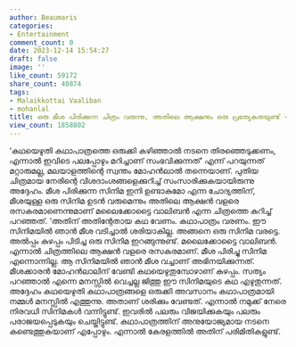```yaml
---
author: Beaumaris
categories:
- Entertainment
comment_count: 0
date: 2023-12-14 15:54:27
draft: false
image: ''
like_count: 59172
share_count: 40874
tags:
- Malaikkottai Vaaliban
- mohanlal
title: ഒരു മീശ പിരിക്കുന്ന ചിത്രം വരുന്നു, അതിലെ ആക്ഷനും ഒരു പ്രത്യേകതയുണ്ട് - മോഹൻലാൽ
view_count: 1858802
---
```


‘കഥയെഴുതി കഥാപാത്രത്തെ ഒരുക്കി കഴിഞ്ഞാൽ നടനെ തിരഞ്ഞെടുക്കണം, എന്നാൽ ഇവിടെ പലപ്പോഴും മറിച്ചാണ് സംഭവിക്കുന്നത്’ എന്ന് പറയുന്നത് മറ്റാരുമല്ല, മലയാളത്തിന്റെ സ്വന്തം മോഹൻലാൽ തന്നെയാണ്. പുതിയ ചിത്രമായ നേരിന്റെ വിശദാംശങ്ങളെക്കുറിച്ച് സംസാരിക്കുകയായിരുന്നു അദ്ദേഹം. മീശ പിരിക്കുന്ന സിനിമ ഇനി ഉണ്ടാകുമോ എന്ന ചോദ്യത്തിന്, മീശയുള്ള ഒരു സിനിമ ഉടൻ വരുമെന്നും അതിലെ ആക്ഷൻ വളരെ രസകരമാണെന്നുമാണ് മലൈക്കോട്ടൈ വാലിബൻ എന്ന ചിത്രത്തെ കുറിച്ച് പറഞ്ഞത്. ‘അതിന് അതിന്റേതായ കഥ വേണം. കഥാപാത്രം വരണം. ഈ സിനിമയിൽ ഞാൻ മീശ വടിച്ചാൽ ശരിയാകില്ല. അങ്ങനെ ഒരു സിനിമ വരട്ടെ. അൽപ്പം കുഴപ്പം പിടിച്ച ഒരു സിനിമ ഇറങ്ങുന്നുണ്ട്. മലൈക്കോട്ടൈ വാലിബൻ. എന്നാൽ ചിത്രത്തിലെ ആക്ഷൻ വളരെ രസകരമാണ്. മീശ പിരിച്ചു സിനിമ എന്നൊന്നില്ല. ആ സിനിമയിൽ ഞാൻ മീശ വച്ചാണ് അഭിനയിക്കുന്നത്. മീശക്കാരൻ മോഹൻലാലിന് വേണ്ടി കഥയെഴുതുമ്പോഴാണ് കുഴപ്പം. സത്യം പറഞ്ഞാൽ എന്നെ മനസ്സിൽ വെച്ചല്ല ജിത്തു ഈ സിനിമയുടെ കഥ എഴുതുന്നത്. അദ്ദേഹം കഥയെഴുതി കഥാപാത്രങ്ങളെ ഒരുക്കി അവസാനം കഥാപാത്രമായി നമ്മൾ മനസ്സിൽ എത്തുന്നു. അതാണ് ശരിക്കും വേണ്ടത്. എന്നാൽ നമുക്ക് നേരെ നിരവധി സിനിമകൾ വന്നിട്ടുണ്ട്. ഇവരിൽ പലരും വിജയിക്കുകയും പലരും പരാജയപ്പെടുകയും ചെയ്തിട്ടുണ്ട്. കഥാപാത്രത്തിന് അനുയോജ്യമായ നടനെ കണ്ടെത്തുകയാണ് എപ്പോഴും. എന്നാൽ കേരളത്തിൽ അതിന് പരിമിതികളുണ്ട്.